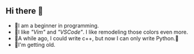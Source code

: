 ## Hi there 👋

- 🌴I am a beginner in programming.
- 🐇I like *"Vim"* and *"VSCode"*. I like remodeling those colors even more.
- 👾A while ago, I could write c++, but now I can only write Python.👾
- 🐸I'm getting old.
